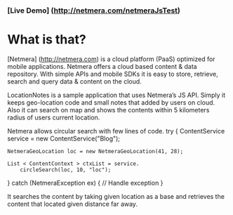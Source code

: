 ### [Live Demo] (http://netmera.com/netmeraJsTest)

# What is that?

[Netmera] (http://netmera.com) is a cloud platform (PaaS) optimized for mobile applications. Netmera offers a cloud based content & data repository. With simple APIs and mobile SDKs it is easy to store, retrieve, search and query data & content on the cloud.

LocationNotes is a sample application that uses Netmera’s JS API. Simply it keeps geo-location code and small notes that added by users on cloud. Also it can search on map and shows the contents within 5 kilometers radius of users current location.

Netmera allows circular search with few lines of code.
try {
	ContentService service = new ContentService("Blog");
		
	NetmeraGeoLocation loc = new NetmeraGeoLocation(41, 28);
		
	List < ContentContext > ctxList = service.
		circleSearch(loc, 10, "loc");

} catch (NetmeraException ex) {
	// Handle exception
}						

It searches the content by taking given location as a base and retrieves the content that located given distance far away.

